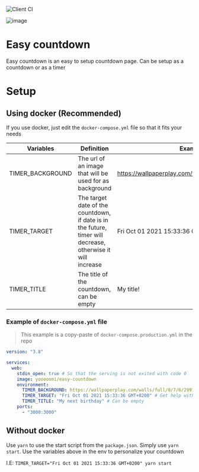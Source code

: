 ![Client CI](https://github.com/Yooooomi/easy-countdown/workflows/Client%20CI/badge.svg)

![image](https://user-images.githubusercontent.com/17204739/88192422-ca28d880-cc3c-11ea-8b88-17ecb72d16ad.png)

# Easy countdown

Easy countdown is an easy to setup countdown page. Can be setup as a countdown or as a timer

# Setup

## Using docker (Recommended)

If you use docker, just edit the `docker-compose.yml` file so that it fits your needs

|Variables|Definition|Example|
|-|-|-|
|TIMER_BACKGROUND|The url of an image that will be used for as background|https://wallpaperplay.com/walls/full/0/7/6/29912.jpg|
|TIMER_TARGET|The target date of the countdown, if date is in the future, timer will decrease, otherwise it will increase|Fri Oct 01 2021 15:33:36 GMT+0200|
|TIMER_TITLE|The title of the countdown, can be empty|My title!|

### Example of `docker-compose.yml` file

> This example is a copy-paste of `docker-compose.production.yml` in the repo

```yml
version: "3.8"

services:
  web:
    stdin_open: true # So that the serving is not exited with code 0
    image: yooooomi/easy-countdown
    environment:
      TIMER_BACKGROUND: https://wallpaperplay.com/walls/full/0/7/6/29912.jpg
      TIMER_TARGET: "Fri Oct 01 2021 15:33:36 GMT+0200" # Get help with https://esqsoft.com/javascript_examples/date-to-epoch.htm
      TIMER_TITLE: "My next birthday" # Can be empty
    ports:
      - "3000:3000"
```

## Without docker

Use `yarn` to use the start script from the 
`package.json`. Simply use `yarn start`. Use the variables above in the env to personalize your countdown

I.E: `TIMER_TARGET="Fri Oct 01 2021 15:33:36 GMT+0200" yarn start`
